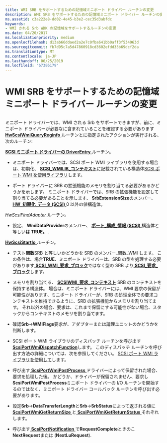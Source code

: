 ```yaml
---
title: WMI SRB をサポートするための記憶域ミニポート ドライバー ルーチンの変更
description: WMI SRB をサポートするための記憶域ミニポート ドライバー ルーチンの変更
ms.assetid: c3a222e8-dd02-4e45-b3e2-cec35d3abfdc
keywords:
- WMI される Srb WDK の記憶域をサポートするルーチンの変更
ms.date: 04/20/2017
ms.localizationpriority: medium
ms.openlocfilehash: d13ab66ddaed2a2e7c0fba641bb0aff3f534963d
ms.sourcegitcommit: fb7d95c7a5d47860918cd3602efdd33b69dcf2da
ms.translationtype: MT
ms.contentlocale: ja-JP
ms.lasthandoff: 06/25/2019
ms.locfileid: "67386179"
---
```

# <a name="modifying-storage-miniport-driver-routines-to-support-wmi-srbs"></a>WMI SRB をサポートするための記憶域ミニポート ドライバー ルーチンの変更


## <span id="ddk_modifying_storage_miniport_driver_routines_to_support_wmi_srbs_kg"></span><span id="DDK_MODIFYING_STORAGE_MINIPORT_DRIVER_ROUTINES_TO_SUPPORT_WMI_SRBS_KG"></span>


ミニポート ドライバーでは、WMI される Srb をサポートできますが、前に、ミニポート ドライバーが必要なに含まれていることを確認する必要があります[ **HwScsiWmiQueryReginfo** ](https://docs.microsoft.com/windows-hardware/drivers/ddi/content/scsiwmi/nc-scsiwmi-pscsiwmi_query_reginfo)ルーチンとに指定されたアクションが実行される、次のルーチン:

[ **SCSI ミニポート ドライバーの DriverEntry** ](https://docs.microsoft.com/windows-hardware/drivers/ddi/content/index)ルーチン。

-   ミニポート ドライバーでは、SCSI ポート WMI ライブラリを使用する場合は、初期化、 [ **SCSI\_WMILIB\_コンテキスト**](https://docs.microsoft.com/windows-hardware/drivers/ddi/content/scsiwmi/ns-scsiwmi-_scsiwmilib_context)に記載されている構造体[SCSI ポート WMI を使用ライブラリ](using-the-scsi-port-wmi-library.md)します。

-   ポート ドライバーに SRB の拡張機能のメモリを割り当てる必要があるかどうかを示します。 ミニポート ドライバーでは、SRB の拡張機能を設定して割り当てる必要があることを示します、 **SrbExtensionSize**のメンバー、 [ **HW\_初期化\_データ (SCSI)** ](https://docs.microsoft.com/windows-hardware/drivers/ddi/content/srb/ns-srb-_hw_initialization_data) 0 以外の値構造体。

[ *HwScsiFindAdapter* ](https://docs.microsoft.com/previous-versions/windows/hardware/drivers/ff557300(v=vs.85))ルーチン。

-   設定、 **WmiDataProvider**のメンバー、 [**ポート\_構成\_情報 (SCSI)** ](https://docs.microsoft.com/windows-hardware/drivers/ddi/content/srb/ns-srb-_port_configuration_information)構造体と等しい**は TRUE。** .

[ **HwScsiStartIo** ](https://docs.microsoft.com/previous-versions/windows/hardware/drivers/ff557323(v=vs.85))ルーチン。

-   テスト**関数**SRB と等しいかどうかを SRB のメンバー\_関数\_WMI します。 この条件は、場合**TRUE**、ミニポート ドライバーは、SRB の型を処理する必要があります[ **SCSI\_WMI\_要求\_ブロック**](https://docs.microsoft.com/windows-hardware/drivers/ddi/content/srb/ns-srb-_scsi_wmi_request_block)ではなく型の SRB より[ **SCSI\_要求\_ブロック**](https://docs.microsoft.com/windows-hardware/drivers/ddi/content/srb/ns-srb-_scsi_request_block)します。

-   メモリを割り当てる、 [ **SCSIWMI\_要求\_コンテキスト**](https://docs.microsoft.com/windows-hardware/drivers/ddi/content/scsiwmi/ns-scsiwmi-scsiwmi_request_context) SRB のコンテキストを保持する構造体。 場合は、ミニポート ドライバーには、WMI 要求の保留が可能性があります、ミニポート ドライバーが、SRB の処理全体での要求コンテキストを維持できるように、SRB の拡張機能からメモリを割り当てます。 それ以外の場合、要求は、これまで保留にする可能性がない場合、スタックからコンテキストのメモリを割り当てます。

-   確認**Srb**-&gt;**WMIFlags**要求が、アダプターまたは論理ユニットのかどうかを判断します。

-   SCSI ポート WMI ライブラリのディスパッチ ルーチンを呼び出す[ **ScsiPortWmiDispatchFunction**](https://docs.microsoft.com/windows-hardware/drivers/ddi/content/scsiwmi/nf-scsiwmi-scsiportwmidispatchfunction)します。 このディスパッチ ルーチンを呼び出す方法の詳細については、次を参照してください。 [SCSI ポート WMI ライブラリを使用して](using-the-scsi-port-wmi-library.md)します。

-   呼び出す[ **ScsiPortWmiPostProcess** ](https://docs.microsoft.com/windows-hardware/drivers/ddi/content/scsiwmi/nf-scsiwmi-scsiportwmipostprocess)ドライバーによって保留された場合、要求を処理した後。 かどうか、ドライバーが保留されません、要求し**ScsiPortWmiPostProcess**ミニポート ドライバーの I/O ルーチンを開始するのではなく、ミニポート ドライバー コールバック ルーチンを呼び出す必要があります。

-   設定**Srb**-&gt;**DataTransferLength**と**Srb**-&gt;**SrbStatus**によって返される値に[ **ScsiPortWmiGetReturnSize** ](https://docs.microsoft.com/windows-hardware/drivers/ddi/content/scsiwmi/nf-scsiwmi-scsiportwmigetreturnsize)と[ **ScsiPortWmiGetReturnStatus** ](https://docs.microsoft.com/windows-hardware/drivers/ddi/content/scsiwmi/nf-scsiwmi-scsiportwmigetreturnstatus)それぞれします。

-   呼び出す[ **ScsiPortNotification** ](https://docs.microsoft.com/windows-hardware/drivers/ddi/content/srb/nf-srb-scsiportnotification)で**RequestComplete**ときのこ**NextRequest**または (**NextLuRequest**).

 

 




